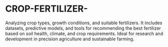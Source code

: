 # CROP-FERTILIZER-
Analyzing crop types, growth conditions, and suitable fertilizers. It includes datasets, predictive models, and tools for recommending the best fertilizer based on soil health, climate, and crop requirements. Ideal for research and development in precision agriculture and sustainable farming.
